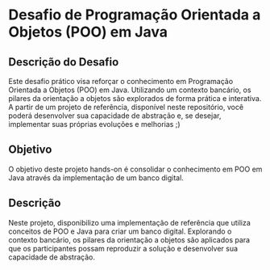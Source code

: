 # Desafio de Programação Orientada a Objetos (POO) em Java

## Descrição do Desafio
Este desafio prático visa reforçar o conhecimento em Programação Orientada a Objetos (POO) em Java. Utilizando um contexto bancário, os pilares da orientação a objetos são explorados de forma prática e interativa. A partir de um projeto de referência, disponível neste repositório, você poderá desenvolver sua capacidade de abstração e, se desejar, implementar suas próprias evoluções e melhorias ;)

## Objetivo
O objetivo deste projeto hands-on é consolidar o conhecimento em POO em Java através da implementação de um banco digital.

## Descrição
Neste projeto, disponibilizo uma implementação de referência que utiliza conceitos de POO e Java para criar um banco digital. Explorando o contexto bancário, os pilares da orientação a objetos são aplicados para que os participantes possam reproduzir a solução e desenvolver sua capacidade de abstração.


